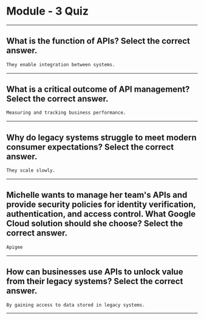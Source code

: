 # Module - 3 Quiz 
____
## What is the function of APIs? Select the correct answer.
```cmd
They enable integration between systems.
```
____
## What is a critical outcome of API management? Select the correct answer.
```cmd
Measuring and tracking business performance.
```
____
## Why do legacy systems struggle to meet modern consumer expectations? Select the correct answer.
```cmd
They scale slowly.
```
_____
## Michelle wants to manage her team's APIs and provide security policies for identity verification, authentication, and access control. What Google Cloud solution should she choose? Select the correct answer.
```cmd
Apigee
```
_____
## How can businesses use APIs to unlock value from their legacy systems? Select the correct answer.
```cmd
By gaining access to data stored in legacy systems.
```
_____
